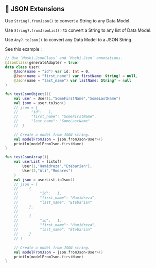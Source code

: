 ## 💉 JSON Extensions

Use `String?.fromJson()` to convert a String to any Data Model.

Use `String?.fromJsonList()` to convert a String to any list of Data Model.

Use `Any?.toJson()` to convert any Data Model to a JSON String.

 See this example : 

```kotlin
// Use `Moshi.JsonClass` and `Moshi.Json` annotations.
@JsonClass(generateAdapter = true)  
data class User(  
    @Json(name = "id") var id: Int = 0,  
    @Json(name = "first_name") var firstName: String? = null,  
    @Json(name = "last_name") var lastName: String? = null  
)

fun testJsonObject(){
    val user = User(1,"SomeFirstName","SomeLastName")
    val json = user.toJson()   
    // json = {
    //      "id": 	1,
    //      "first_name": "SomeFirstName",
    //      "last_name": "SomeLastName"
    //  }
    
    // Create a model from JSON string.
    val modelFromJson = json.fromJson<User>()
    println(modelFromJson.firstName)
}

fun testJsonArray(){
    val userList = listof(
        User(1,"Hamidreza","Etebarian"),
        User(2,"Ali","Modares")
    )
    val json = userList.toJson()   
    // json = [
    //     {
    //          "id": 	1,
    //          "first_name": "Hamidreza",
    //          "last_name": "Etebarian"
    //     },
    //
    //     {
    //          "id": 	1,
    //          "first_name": "Hamidreza",
    //          "last_name": "Etebarian"
    //     }
    // ]
    
    // Create a model from JSON string.
    val modelFromJson = json.fromJson<User>()
    println(modelFromJson.firstName)
}

```
<!--stackedit_data:
eyJoaXN0b3J5IjpbLTI0NzMwMzAsLTQ0NDYyMTA3NiwtMTgzNj
Q4MzkwNl19
-->